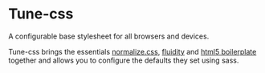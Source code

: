 # Tune-css

A configurable base stylesheet for all browsers and devices.

Tune-css brings the essentials [normalize.css](https://necolas.github.io/normalize.css/), [fluidity](https://github.com/mrmrs/fluidity) and [html5 boilerplate](https://html5boilerplate.com/) together and allows you to configure the defaults they set using sass.